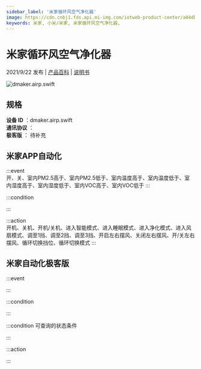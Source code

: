 ```yaml
---
sidebar_label: '米家循环风空气净化器'
image: https://cdn.cnbj1.fds.api.mi-img.com/iotweb-product-center/a04db391a335b97e286068b4054daabc_45度正面148_148.png?GalaxyAccessKeyId=AKVGLQWBOVIRQ3XLEW&Expires=9223372036854775807&Signature=i+LE7IKUF35nLeG3bNvxgQEmLgY=
keywords: 米家, 小米/米家, 米家循环风空气净化器, 
---
```

# 米家循环风空气净化器

2021/9/22 发布 | [产品百科](https://home.mi.com/webapp/content/baike/product/index.html?model=dmaker.airp.swift/) | [说明书](https://home.mi.com/views/introduction.html?model=dmaker.airp.swift&region=cn)

![dmaker.airp.swift](https://cdn.cnbj1.fds.api.mi-img.com/iotweb-product-center/a04db391a335b97e286068b4054daabc_45度正面148_148.png?GalaxyAccessKeyId=AKVGLQWBOVIRQ3XLEW&Expires=9223372036854775807&Signature=i+LE7IKUF35nLeG3bNvxgQEmLgY=)

## 规格  
> 
**设备 ID** ：dmaker.airp.swift  
**通讯协议** ：  
**极客版**  ： 待补充 


## 米家APP自动化  

:::event  
开、关、室内PM2.5高于、室内PM2.5低于、室内温度高于、室内温度低于、室内湿度高于、室内湿度低于、室内VOC高于、室内VOC低于
:::

:::condition  

:::

:::action   
开机、关机、开机/关机、进入智能模式、进入睡眠模式、进入净化模式、进入风扇模式、调至1挡、调至2挡、调至3挡、开启左右摆风、关闭左右摆风、开/关左右摆风、循环切换挡位、循环切换模式
:::

## 米家自动化极客版  

:::event  

:::

:::condition  

:::

:::condition 可查询的状态条件  

:::

:::action  

:::

        

